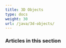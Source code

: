```yaml
---
title: 3D Objects
type: docs
weight: 30
url: /java/3d-objects/
---
```


### **Articles in this section**

